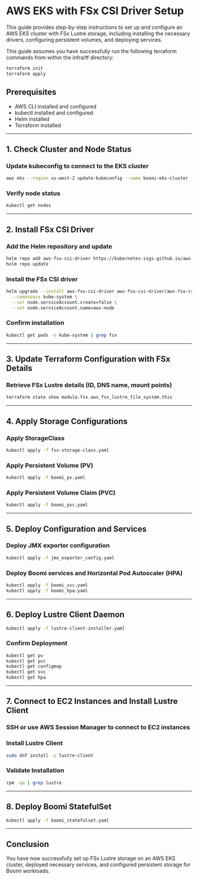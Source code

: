 # AWS EKS with FSx CSI Driver Setup

This guide provides step-by-step instructions to set up and configure an AWS EKS cluster with FSx Lustre storage, including installing the necessary drivers, configuring persistent volumes, and deploying services.

This guide assumes you have successfully run the following terraform commands from within the infra/tf directory:
```sh
terraform init
terraform apply
```

## Prerequisites
- AWS CLI installed and configured
- kubectl installed and configured
- Helm installed
- Terraform installed

---

## 1. Check Cluster and Node Status

### Update kubeconfig to connect to the EKS cluster
```sh
aws eks --region us-west-2 update-kubeconfig --name boomi-eks-cluster
```

### Verify node status
```sh
kubectl get nodes
```

---

## 2. Install FSx CSI Driver

### Add the Helm repository and update
```sh
helm repo add aws-fsx-csi-driver https://kubernetes-sigs.github.io/aws-fsx-csi-driver/
helm repo update
```

### Install the FSx CSI driver
```sh
helm upgrade --install aws-fsx-csi-driver aws-fsx-csi-driver/aws-fsx-csi-driver \
  --namespace kube-system \
  --set node.serviceAccount.create=false \
  --set node.serviceAccount.name=aws-node
```

### Confirm installation
```sh
kubectl get pods -n kube-system | grep fsx
```

---

## 3. Update Terraform Configuration with FSx Details

### Retrieve FSx Lustre details (ID, DNS name, mount points)
```sh
terraform state show module.fsx.aws_fsx_lustre_file_system.this
```

---

## 4. Apply Storage Configurations

### Apply StorageClass
```sh
kubectl apply -f fsx-storage-class.yaml
```

### Apply Persistent Volume (PV)
```sh
kubectl apply -f boomi_pv.yaml
```

### Apply Persistent Volume Claim (PVC)
```sh
kubectl apply -f boomi_pvc.yaml
```

---

## 5. Deploy Configuration and Services

### Deploy JMX exporter configuration
```sh
kubectl apply -f jmx_exporter_config.yaml
```

### Deploy Boomi services and Horizontal Pod Autoscaler (HPA)
```sh
kubectl apply -f boomi_svc.yaml
kubectl apply -f boomi_hpa.yaml
```

---

## 6. Deploy Lustre Client Daemon

```sh
kubectl apply -f lustre-client-installer.yaml
```

### Confirm Deployment
```sh
kubectl get pv
kubectl get pvc
kubectl get configmap
kubectl get svc
kubectl get hpa
```

---

## 7. Connect to EC2 Instances and Install Lustre Client

### SSH or use AWS Session Manager to connect to EC2 instances

### Install Lustre Client
```sh
sudo dnf install -y lustre-client
```

### Validate Installation
```sh
rpm -qa | grep lustre
```

---

## 8. Deploy Boomi StatefulSet

```sh
kubectl apply -f boomi_statefulset.yaml
```

---

## Conclusion
You have now successfully set up FSx Lustre storage on an AWS EKS cluster, deployed necessary services, and configured persistent storage for Boomi workloads.

